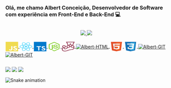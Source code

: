 ### Olá, me chamo Albert Conceição, Desenvolvedor de Software com experiência em Front-End e Back-End 💻
<br>
<div align="center">
  <a href="https://github.com/albertconceicao">
  <img height="180em" src="https://github-readme-stats.vercel.app/api?username=albertconceicao&show_icons=true&theme=dark&include_all_commits=true&count_private=true"/>
  <img height="180em" src="https://github-readme-stats.vercel.app/api/top-langs/?username=albertconceicao&layout=compact&langs_count=7&theme=dark"/>
</div>
<div style="display: inline_block"><br>
  <img align="center" alt="Albert-Js" height="30" width="40" src="https://raw.githubusercontent.com/devicons/devicon/master/icons/javascript/javascript-plain.svg">
  <img align="center" alt="Albert-React" height="30" width="40" src="https://raw.githubusercontent.com/devicons/devicon/master/icons/react/react-original.svg">
  <img align="center" alt="Albert-Ts" height="30" width="40" src="https://raw.githubusercontent.com/devicons/devicon/master/icons/typescript/typescript-plain.svg">
  <img align="center" alt="Albert-Python" height="30" width="40" src="https://raw.githubusercontent.com/devicons/devicon/master/icons/nodejs/nodejs-original.svg">
  <img align="center" alt="Albert-Csharp" height="30" width="40" src="https://raw.githubusercontent.com/devicons/devicon/master/icons/jest/jest-plain.svg">
  <img align="center" alt="Albert-HTML" height="30" width="40"src="https://cdn.jsdelivr.net/gh/devicons/devicon/icons/bootstrap/bootstrap-plain.svg" />
  <img align="center" alt="Albert-HTML" height="30" width="40" src="https://raw.githubusercontent.com/devicons/devicon/master/icons/html5/html5-original.svg">
  <img align="center" alt="Albert-CSS" height="30" width="40" src="https://raw.githubusercontent.com/devicons/devicon/master/icons/css3/css3-original.svg">
  <img align="center" alt="Albert-GIT" height="30" width="40"src="https://cdn.jsdelivr.net/gh/devicons/devicon/icons/git/git-original.svg" />
  <img align="center" alt="Albert-GIT" height="30" width="40" src="https://cdn.jsdelivr.net/gh/devicons/devicon/icons/yarn/yarn-original.svg" />
  
 

  ##
 
<div>
  <a href="https://wa.me/5571996850880" target="_blank"><img src="https://img.shields.io/badge/WhatsApp-25D366?style=for-the-badge&logo=whatsapp&logoColor=white" target="_blank"></a>   
  <a href = "mailto:developer.albert@outlook.com" target="_blank"><img src="https://img.shields.io/badge/Microsoft_Outlook-0078D4?style=for-the-badge&logo=microsoft-outlook&logoColor=white" target="_blank"></a>
  <a href="https://www.linkedin.com/in/albert-conceic%C3%A3o-50b51217b/" target="_blank"><img src="https://img.shields.io/badge/-LinkedIn-%230077B5?style=for-the-badge&logo=linkedin&logoColor=white" target="_blank"></a> 
 
  ![Snake animation](https://github.com/albertconceicao/albertconceicao/blob/output/github-contribution-grid-snake.svg)
 
</div>

